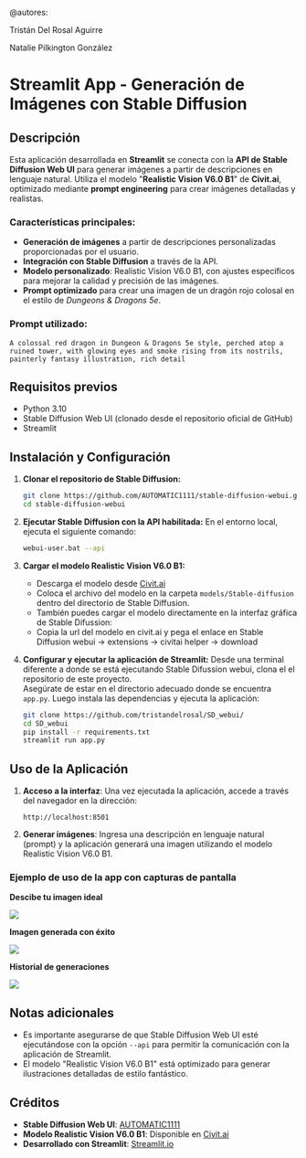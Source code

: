 
@autores:

Tristán Del Rosal Aguirre

Natalie Pilkington González

# Streamlit App - Generación de Imágenes con Stable Diffusion

## Descripción

Esta aplicación desarrollada en **Streamlit** se conecta con la **API de Stable Diffusion Web UI** para generar imágenes a partir de descripciones en lenguaje natural. 
Utiliza el modelo "**Realistic Vision V6.0 B1**" de **Civit.ai**, optimizado mediante **prompt engineering** para crear imágenes detalladas y realistas.

### Características principales:
- **Generación de imágenes** a partir de descripciones personalizadas proporcionadas por el usuario.
- **Integración con Stable Diffusion** a través de la API.
- **Modelo personalizado**: Realistic Vision V6.0 B1, con ajustes específicos para mejorar la calidad y precisión de las imágenes.
- **Prompt optimizado** para crear una imagen de un dragón rojo colosal en el estilo de *Dungeons & Dragons 5e*.

### Prompt utilizado:
```
A colossal red dragon in Dungeon & Dragons 5e style, perched atop a ruined tower, with glowing eyes and smoke rising from its nostrils,
painterly fantasy illustration, rich detail
```

## Requisitos previos

- Python 3.10
- Stable Diffusion Web UI (clonado desde el repositorio oficial de GitHub)
- Streamlit

## Instalación y Configuración

1. **Clonar el repositorio de Stable Diffusion:**
   ```bash
   git clone https://github.com/AUTOMATIC1111/stable-diffusion-webui.git
   cd stable-diffusion-webui
   ```

2. **Ejecutar Stable Diffusion con la API habilitada:**
   En el entorno local, ejecuta el siguiente comando:
   ```bash
   webui-user.bat --api
   ```

3. **Cargar el modelo Realistic Vision V6.0 B1:**
   - Descarga el modelo desde [Civit.ai](https://civit.ai/models)
   - Coloca el archivo del modelo en la carpeta `models/Stable-diffusion` dentro del directorio de Stable Diffusion.
   - También puedes cargar el modelo directamente en la interfaz gráfica de Stable Difussion:
   - Copia la url del modelo en civit.ai y pega el enlace en Stable Diffusion webui -> extensions -> civitai helper -> download

4. **Configurar y ejecutar la aplicación de Streamlit:**
   Desde una terminal diferente a donde se está ejecutando Stable Difussion webui, clona el el repositorio de este proyecto.    
   Asegúrate de estar en el directorio adecuado donde se encuentra `app.py`. Luego instala las dependencias y ejecuta la aplicación:

   ```bash
   git clone https://github.com/tristandelrosal/SD_webui/
   cd SD_webui
   pip install -r requirements.txt
   streamlit run app.py
   ```

## Uso de la Aplicación

1. **Acceso a la interfaz**: Una vez ejecutada la aplicación, accede a través del navegador en la dirección:
   ```
   http://localhost:8501
   ```

2. **Generar imágenes**: Ingresa una descripción en lenguaje natural (prompt) y la aplicación generará una imagen utilizando el modelo Realistic Vision V6.0 B1.

### Ejemplo de uso de la app con capturas de pantalla ### 

**Descibe tu imagen ideal**

![]("https://github.com/tristandelrosal/SD_webui/blob/main/screenshots/Captura%20de%20pantalla%202025-02-18%20152203.png?raw=true")

**Imagen generada con éxito**

![]("https://github.com/tristandelrosal/SD_webui/blob/main/screenshots/Captura%20de%20pantalla%202025-02-18%20152652.png?raw=true")

**Historial de generaciones**

![]("https://github.com/tristandelrosal/SD_webui/blob/main/screenshots/Captura%20de%20pantalla%202025-02-18%20152705.png?raw=true")


## Notas adicionales

- Es importante asegurarse de que Stable Diffusion Web UI esté ejecutándose con la opción `--api` para permitir la comunicación con la aplicación de Streamlit.
- El modelo "Realistic Vision V6.0 B1" está optimizado para generar ilustraciones detalladas de estilo fantástico.

## Créditos

- **Stable Diffusion Web UI**: [AUTOMATIC1111](https://github.com/AUTOMATIC1111/stable-diffusion-webui)
- **Modelo Realistic Vision V6.0 B1**: Disponible en [Civit.ai](https://civit.ai)
- **Desarrollado con Streamlit**: [Streamlit.io](https://streamlit.io)

